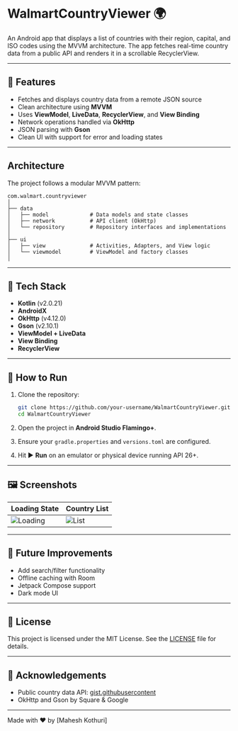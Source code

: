 # WalmartCountryViewer 🌍

An Android app that displays a list of countries with their region, capital, and ISO codes using the MVVM architecture. The app fetches real-time country data from a public API and renders it in a scrollable RecyclerView.

---

## 🚀 Features

- Fetches and displays country data from a remote JSON source
- Clean architecture using **MVVM**
- Uses **ViewModel**, **LiveData**, **RecyclerView**, and **View Binding**
- Network operations handled via **OkHttp**
- JSON parsing with **Gson**
- Clean UI with support for error and loading states

---

##  Architecture

The project follows a modular MVVM pattern:

```
com.walmart.countryviewer
│
├── data
│   ├── model             # Data models and state classes
│   ├── network           # API client (OkHttp)
│   └── repository        # Repository interfaces and implementations
│
├── ui
│   ├── view              # Activities, Adapters, and View logic
│   └── viewmodel         # ViewModel and factory classes
│

```

---

## 🔧 Tech Stack

- **Kotlin** (v2.0.21)
- **AndroidX**
- **OkHttp** (v4.12.0)
- **Gson** (v2.10.1)
- **ViewModel + LiveData**
- **View Binding**
- **RecyclerView**

---

## 🧪 How to Run

1. Clone the repository:
   ```bash
   git clone https://github.com/your-username/WalmartCountryViewer.git
   cd WalmartCountryViewer
   ```

2. Open the project in **Android Studio Flamingo+**.

3. Ensure your `gradle.properties` and `versions.toml` are configured.

4. Hit ▶️ **Run** on an emulator or physical device running API 26+.

---

## 🖼️ Screenshots

| Loading State         | Country List           |
|------------------------|------------------------|
| ![Loading](screenshots/loading.png) | ![List](screenshots/list.png) |

---

## 📝 Future Improvements

- Add search/filter functionality
- Offline caching with Room
- Jetpack Compose support
- Dark mode UI

---

## 📄 License

This project is licensed under the MIT License. See the [LICENSE](LICENSE) file for details.

---

## 🙌 Acknowledgements

- Public country data API: [gist.githubusercontent](https://gist.githubusercontent.com/)
- OkHttp and Gson by Square & Google

---

Made with ❤️ by [Mahesh Kothuri]
